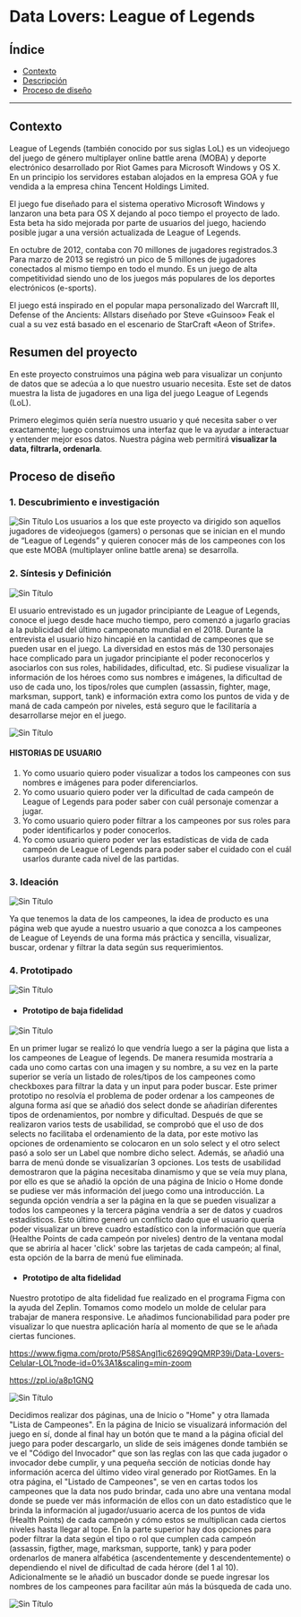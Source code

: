 # Data Lovers: League of Legends

## Índice

* [Contexto](#contexto)
* [Descripción](#resumen-del-proyecto)
* [Proceso de diseño](#proceso-de-diseño)

***

## Contexto
League of Legends (también conocido por sus siglas LoL) es un videojuego del juego de género multiplayer online battle arena (MOBA) y deporte electrónico desarrollado por Riot Games para Microsoft Windows y OS X. En un principio los servidores estaban alojados en la empresa GOA y fue vendida a la empresa china Tencent Holdings Limited.

El juego fue diseñado para el sistema operativo Microsoft Windows y lanzaron una beta para OS X dejando al poco tiempo el proyecto de lado.​ Esta beta ha sido mejorada por parte de usuarios del juego, haciendo posible jugar a una versión actualizada de League of Legends.

En octubre de 2012, contaba con 70 millones de jugadores registrados.3​ Para marzo de 2013 se registró un pico de 5 millones de jugadores conectados al mismo tiempo en todo el mundo. Es un juego de alta competitividad siendo uno de los juegos más populares de los deportes electrónicos (e-sports).

El juego está inspirado en el popular mapa personalizado del Warcraft III, Defense of the Ancients: Allstars diseñado por Steve «Guinsoo» Feak el cual a su vez está basado en el escenario de StarCraft «Aeon of Strife».


## Resumen del proyecto

En este proyecto construimos una página web para visualizar un
conjunto de datos que se adecúa a lo que nuestro usuario necesita. Este set de datos muestra la lista de jugadores en una liga del juego League of Legends (LoL).

Primero elegimos quién sería nuestro usuario y qué
necesita saber o ver exactamente; luego construimos una interfaz que le va ayudar a interactuar y entender mejor esos datos. Nuestra página web permitirá **visualizar la data, filtrarla, ordenarla**.

## Proceso de diseño
### **1. Descubrimiento e investigación**

![Sin Título](src/img/Descubrimiento.png)
Los usuarios a los que este proyecto va dirigido son aquellos jugadores de videojuegos (gamers) o personas que se inician en el mundo de “League of Legends” y quieren conocer más de los campeones con los que este MOBA (multiplayer online battle arena) se desarrolla. 

### **2. Síntesis y Definición**

![Sin Título](src/img/Definicion.png)

El usuario entrevistado es un jugador principiante de League of Legends, conoce el juego desde hace mucho tiempo, pero comenzó a jugarlo gracias a la publicidad del último campeonato mundial en el 2018.  Durante la entrevista el usuario hizo hincapié en la cantidad de campeones que se pueden usar en el juego. La diversidad en estos más de 130 personajes hace complicado para un jugador principiante el poder reconocerlos y asociarlos con sus roles, habilidades, dificultad, etc. Si pudiese visualizar la información de los héroes como sus nombres e imágenes, la dificultad de uso de cada uno, los tipos/roles que cumplen (assassin, fighter, mage, marksman, support, tank) e información extra como los puntos de vida y de maná de cada campeón por niveles, está seguro que le facilitaría a desarrollarse mejor en el juego.

![Sin Título](/src/img/arquetipoLOL.JPG)

#### HISTORIAS DE USUARIO
1.  Yo como usuario quiero poder visualizar a todos los campeones con sus nombres e imágenes para poder diferenciarlos.
2.	Yo como usuario quiero poder ver la dificultad de cada campeón de League of Legends para poder saber con cuál personaje comenzar a jugar.
3.	Yo como usuario quiero poder filtrar a los campeones por sus roles para poder identificarlos y poder conocerlos.
4.	Yo como usuario quiero poder ver las estadísticas de vida de cada campeón de League of Legends para poder saber el cuidado con el cuál usarlos durante cada nivel de las partidas. 


### **3. Ideación**
![Sin Título](/src/img/Ideacion.png)

Ya que tenemos la data de los campeones, la idea de producto es una página web que ayude a nuestro usuario a que conozca a los campeones de League of Leyends de una forma más práctica y sencilla, visualizar, buscar, ordenar y filtrar la data según sus requerimientos.

### **4. Prototipado**
![Sin Título](/src/img/Prototipado.png)

* #### Prototipo de baja fidelidad

![Sin Título](/src/img/prototipobajafidelidad.JPG)

En un primer lugar se realizó lo que vendría luego a ser la página que lista a los campeones de League of legends. De manera resumida mostraría a cada uno como cartas con una imagen y su nombre, a su vez en la parte superior se vería un listado de roles/tipos de los campeones como checkboxes para filtrar la data y un input para poder buscar. Este primer prototipo no resolvía el problema de poder ordenar a los campeones de alguna forma así que se añadió dos select donde se añadirían diferentes tipos de ordenamientos, por nombre y dificultad. Después de que se realizaron varios tests de usabilidad, se comprobó que el uso de dos selects no facilitaba el ordenamiento de la data, por este motivo las opciones de ordenamiento se colocaron en un solo select y el otro select pasó a solo ser un Label que nombre dicho select. Además, se añadió una barra de menú donde se visualizarían 3 opciones. Los tests de usabilidad demostraron que la página necesitaba dinamismo y que se veía muy plana, por ello es que se añadió la opción de una página de Inicio o Home donde se pudiese ver más información del juego como una introducción. La segunda opción vendría a ser la página en la que se pueden visualizar a todos los campeones y la tercera página vendría a ser de datos y cuadros estadísticos. Esto último generó un conflicto dado que el usuario quería poder visualizar un breve cuadro estadístico con la información que quería (Healthe Points de cada campeón por niveles) dentro de la ventana modal que se abriría al hacer 'click' sobre las tarjetas de cada campeón; al final, esta opción de la barra de menú fue eliminada. 

* #### Prototipo de alta fidelidad 

Nuestro prototipo de alta fidelidad fue realizado en el programa Figma con la ayuda del Zeplin. Tomamos como modelo un molde de celular para trabajar de manera responsive. Le añadimos funcionabilidad para poder pre visualizar lo que nuestra aplicación haría al momento de que se le añada ciertas funciones.

<https://www.figma.com/proto/P58SAngl1ic6269Q9QMRP39i/Data-Lovers-Celular-LOL?node-id=0%3A1&scaling=min-zoom>

<https://zpl.io/a8p1GNQ>

![Sin Título](/src/img/PrototipoAFcelular.png)

Decidimos realizar dos páginas, una de Inicio o "Home" y otra llamada "Lista de Campeones". En la página de Inicio se visualizará información del juego en sí, donde al final hay un botón que te mand a la página oficial del juego para poder descargarlo, un slide de seis imágenes donde también se ve el "Código del Invocador" que son las reglas con las que cada jugador o invocador debe cumplir, y una pequeña sección de noticias donde hay información acerca del último video viral generado por RiotGames. En la otra página, el "Listado de Campeones", se ven en cartas todos los campeones que la data nos pudo brindar, cada uno abre una ventana modal donde se puede ver más información de ellos con un dato estadístico que le brinda la información al jugador/usuario acerca de los puntos de vida (Health Points) de cada campeón y cómo estos se multiplican cada ciertos niveles hasta llegar al tope. En la parte superior hay dos opciones para poder filtrar la data según el tipo o rol que cumplen cada campeón (assassin, figther, mage, marksman, supporte, tank) y para poder ordenarlos de manera alfabética (ascendentemente y descendentemente) o dependiendo el nivel de dificultad de cada hérore (del 1 al 10). Adicionalmente se le añadió un buscador donde se puede ingresar los nombres de los campeones para facilitar aún más la búsqueda de cada uno. 

![Sin Título](/src/img/PrototipoAFfuncionabilidad.png)





